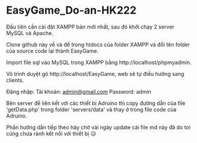 # EasyGame_Do-an-HK222

Đầu tiên cần cài đặt XAMPP bản mới nhất, sau đó khởi chạy 2 server MySQL và Apache.

Clone github này về và để trong htdocs của folder XAMPP và đổi tên folder của source code lại thành EasyGame.

Import file sql vào MySQL trong XAMPP bằng http://localhost/phpmyadmin.

Vô trình duyệt gõ http://localhost/EasyGame, web sẽ tự điều hướng sang clients.

Đăng nhập: 
  Tài khoản: admin@gmail.com 
  Password: admin


Bên server để liên kết với các thiết bị Adruino thì copy đường dẫn của file 'getData.php' trong folder 'servers/data' và thay ở trong file code của Adruino.

Phần hướng dẫn tiếp theo hãy chờ vài ngày update cái file md này đã do toi cũng chưa rành kết nối với thiết bị :disappointed_relieved:
